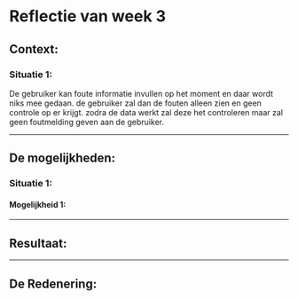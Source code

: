 # Reflectie van week 3

## Context:
### Situatie 1:
De gebruiker kan foute informatie invullen op het moment en daar wordt niks mee gedaan. de gebruiker zal dan de fouten alleen zien en geen controle op er krijgt. zodra de data werkt zal deze het controleren maar zal geen foutmelding geven aan de gebruiker. 


_____
## De mogelijkheden:

### Situatie 1:

#### Mogelijkheid 1:


___
## Resultaat:

___
## De Redenering:

